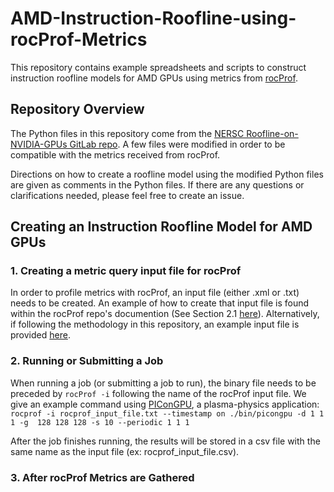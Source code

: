 # AMD-Instruction-Roofline-using-rocProf-Metrics
This repository contains example spreadsheets and scripts to construct instruction roofline models for AMD GPUs using metrics from [rocProf](https://github.com/ROCm-Developer-Tools/rocprofiler).

## Repository Overview

The Python files in this repository come from the [NERSC Roofline-on-NVIDIA-GPUs GitLab repo](https://gitlab.com/NERSC/roofline-on-nvidia-gpus). A few files were modified in order to be compatible with the metrics received from rocProf.

Directions on how to create a roofline model using the modified Python files are given as comments in the Python files. If there are any questions or clarifications needed, please feel free to create an issue.

## Creating an Instruction Roofline Model for AMD GPUs

### 1. Creating a metric query input file for rocProf
In order to profile metrics with rocProf, an input file (either .xml or .txt) needs to be created. An example of how to create that input file is found within the rocProf repo's documention (See Section 2.1 [here](https://github.com/ROCm-Developer-Tools/rocprofiler/blob/amd-master/doc/rocprof.md)). Alternatively, if following the methodology in this repository, an example input file is provided [here](https://github.com/Techercise/AMD-Instruction-Roofline-using-rocProf-Metrics/blob/main/rocprof_input_file.txt).

### 2. Running or Submitting a Job
When running a job (or submitting a job to run), the binary file needs to be preceded by `rocProf -i` following the name of the rocProf input file. We give an example command using [PIConGPU](https://github.com/ComputationalRadiationPhysics/picongpu), a plasma-physics application:
```rocprof -i rocprof_input_file.txt --timestamp on ./bin/picongpu -d 1 1 1 -g  128 128 128 -s 10 --periodic 1 1 1```

After the job finishes running, the results will be stored in a csv file with the same name as the input file (ex: rocprof_input_file.csv).

### 3. After rocProf Metrics are Gathered
